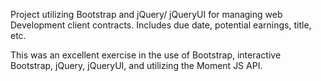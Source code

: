 Project utilizing Bootstrap and jQuery/ jQueryUI for managing web Development client contracts. Includes due date, potential earnings, title, etc.

This was an excellent exercise in the use of Bootstrap, interactive Bootstrap, jQuery, jQueryUI, and utilizing the Moment JS API.
